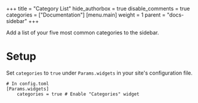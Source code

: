 +++
title = "Category List"
hide_authorbox = true
disable_comments = true
categories = ["Documentation"]
[menu.main]
  weight = 1
  parent = "docs-sidebar"
+++

Add a list of your five most common categories to the sidebar.

<!--more-->

# Setup

Set `categories` to `true` under `Params.widgets` in your site's configuration file.

```
# In config.toml
[Params.widgets]
    categories = true # Enable "Categories" widget
```
